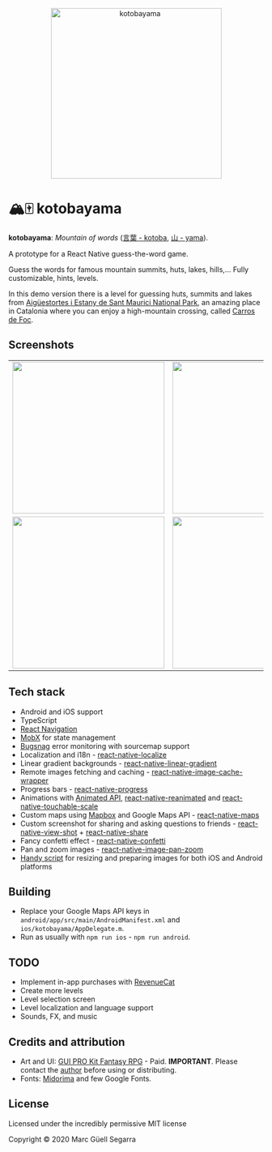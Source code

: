 <p align="center">
  <img src="https://github.com/mguellsegarra/kotobayama/blob/master/src/res/images/ui/logo_and_ribbon@2x.png?raw=true" alt="kotobayama" width="337" />
</p>

# 🏔🀄️ kotobayama

**kotobayama**: *Mountain of words* ([言葉 - kotoba](https://jisho.org/search/%E8%A8%80%E8%91%89), [山 - yama](https://jisho.org/search/%E5%B1%B1)). 

A prototype for a React Native guess-the-word game.

Guess the words for famous mountain summits, huts, lakes, hills,... Fully customizable, hints, levels.

In this demo version there is a level for guessing huts, summits and lakes from [Aigüestortes i Estany de Sant Maurici National Park](https://en.wikipedia.org/wiki/Aig%C3%BCestortes_i_Estany_de_Sant_Maurici_National_Park), an amazing place in Catalonia where you can enjoy a high-mountain crossing, called [Carros de Foc](https://www.carrosdefoc.com/en/).

## Screenshots

| | | |
|:-------------------------:|:-------------------------:|:-------------------------:|
|<img width="300" src="https://user-images.githubusercontent.com/5711443/166101949-78192471-8645-4a53-8d7c-66cccc4dd405.gif"> |  <img width="300" src="https://github.com/mguellsegarra/kotobayama/blob/master/screenshots/level1.gif?raw=true">|<img width="300" src="https://github.com/mguellsegarra/kotobayama/blob/master/screenshots/level_nav.gif?raw=true">|
|<img width="300"  src="https://github.com/mguellsegarra/kotobayama/blob/master/screenshots/photo_detail.gif?raw=true">  |  <img width="300" src="https://github.com/mguellsegarra/kotobayama/blob/master/screenshots/record_game.gif?raw=true">|<img width="300" src="https://user-images.githubusercontent.com/5711443/166102226-88734c1d-b9ce-4d02-bbc0-b74a3194d342.png">|



## Tech stack

- Android and iOS support
- TypeScript
- [React Navigation](https://reactnavigation.org/)
- [MobX](https://mobx.js.org/) for state management
- [Bugsnag](https://www.bugsnag.com/) error monitoring with sourcemap support
- Localization and i18n - [react-native-localize](https://github.com/zoontek/react-native-localize)
- Linear gradient backgrounds - [react-native-linear-gradient](https://github.com/react-native-linear-gradient/react-native-linear-gradient)
- Remote images fetching and caching - [react-native-image-cache-wrapper](https://github.com/wonday/react-native-image-cache-wrapper)
- Progress bars - [react-native-progress](https://github.com/oblador/react-native-progress)
- Animations with [Animated API](https://reactnative.dev/docs/animated), [react-native-reanimated](https://github.com/software-mansion/react-native-reanimated) and [react-native-touchable-scale](https://github.com/kohver/react-native-touchable-scale)
- Custom maps using [Mapbox](https://www.mapbox.com/) and Google Maps API - [react-native-maps](https://github.com/react-native-maps/react-native-maps)
- Custom screenshot for sharing and asking questions to friends - [react-native-view-shot](https://github.com/gre/react-native-view-shot) + [react-native-share](https://github.com/react-native-share/react-native-share)
- Fancy confetti effect - [react-native-confetti](https://github.com/hyperjumptech/react-native-confetti)
- Pan and zoom images - [react-native-image-pan-zoom](https://github.com/ascoders/react-native-image-zoom)
- [Handy script](https://github.com/mguellsegarra/kotobayama/blob/master/scripts/images.js) for resizing and preparing images for both iOS and Android platforms

## Building

- Replace your Google Maps API keys in `android/app/src/main/AndroidManifest.xml` and `ios/kotobayama/AppDelegate.m`.
- Run as usually with `npm run ios` - `npm run android`.

## TODO

- Implement in-app purchases with [RevenueCat](https://www.revenuecat.com/)
- Create more levels
- Level selection screen
- Level localization and language support
- Sounds, FX, and music

## Credits and attribution

- Art and UI: [GUI PRO Kit Fantasy RPG](https://assetstore.unity.com/packages/2d/gui/gui-pro-kit-fantasy-rpg-170168) - Paid. **IMPORTANT**. Please contact the [author](http://www.layerlab.io/) before using or distributing.
- Fonts: [Midorima](https://www.1001fonts.com/midorima-personal-use-font.html) and few Google Fonts.

## License

Licensed under the incredibly permissive MIT license

Copyright © 2020 Marc Güell Segarra

